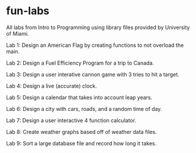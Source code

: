 # fun-labs
All labs from Intro to Programming using library files provided by University of Miami.

Lab 1: Design an American Flag by creating functions to not overload the main.

Lab 2: Design a Fuel Efficiency Program for a trip to Canada.

Lab 3: Design a user interative cannon game with 3 tries to hit a target.

Lab 4: Design a live (accurate) clock.

Lab 5: Design a calendar that takes into account leap years.

Lab 6: Design a city with cars, roads, and a random time of day.

Lab 7: Design a user interactive 4 function calculator.

Lab 8: Create weather graphs based off of weather data files.

Lab 9: Sort a large database file and record how long it takes.

